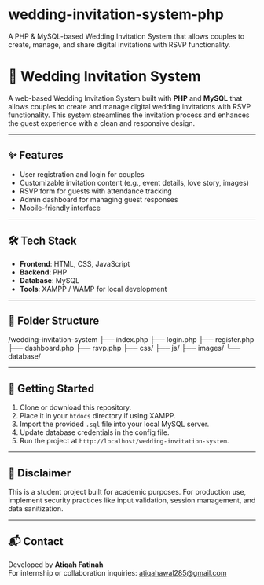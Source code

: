 # wedding-invitation-system-php
A PHP &amp; MySQL-based Wedding Invitation System that allows couples to create, manage, and share digital invitations with RSVP functionality.

# 💍 Wedding Invitation System

A web-based Wedding Invitation System built with **PHP** and **MySQL** that allows couples to create and manage digital wedding invitations with RSVP functionality. This system streamlines the invitation process and enhances the guest experience with a clean and responsive design.

---

## ✨ Features

- User registration and login for couples
- Customizable invitation content (e.g., event details, love story, images)
- RSVP form for guests with attendance tracking
- Admin dashboard for managing guest responses
- Mobile-friendly interface

---

## 🛠️ Tech Stack

- **Frontend**: HTML, CSS, JavaScript
- **Backend**: PHP
- **Database**: MySQL
- **Tools**: XAMPP / WAMP for local development

---

## 📂 Folder Structure

/wedding-invitation-system
├── index.php
├── login.php
├── register.php
├── dashboard.php
├── rsvp.php
├── css/
├── js/
├── images/
└── database/

---

## 🚀 Getting Started

1. Clone or download this repository.
2. Place it in your `htdocs` directory if using XAMPP.
3. Import the provided `.sql` file into your local MySQL server.
4. Update database credentials in the config file.
5. Run the project at `http://localhost/wedding-invitation-system`.

---

## 🔐 Disclaimer

This is a student project built for academic purposes. For production use, implement security practices like input validation, session management, and data sanitization.

---

## 📬 Contact

Developed by **Atiqah Fatinah**  
For internship or collaboration inquiries: atiqahawal285@gmail.com

